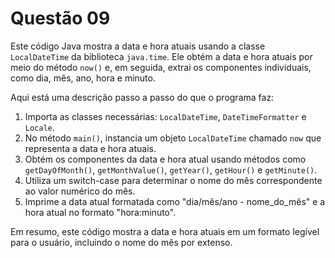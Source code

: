 # Questão 09
Este código Java mostra a data e hora atuais usando a classe `LocalDateTime` da biblioteca `java.time`. Ele obtém a data e hora atuais por meio do método `now()` e, em seguida, extrai os componentes individuais, como dia, mês, ano, hora e minuto.

Aqui está uma descrição passo a passo do que o programa faz:

1. Importa as classes necessárias: `LocalDateTime`, `DateTimeFormatter` e `Locale`.
2. No método `main()`, instancia um objeto `LocalDateTime` chamado `now` que representa a data e hora atuais.
3. Obtém os componentes da data e hora atual usando métodos como `getDayOfMonth()`, `getMonthValue()`, `getYear()`, `getHour()` e `getMinute()`.
4. Utiliza um switch-case para determinar o nome do mês correspondente ao valor numérico do mês.
5. Imprime a data atual formatada como "dia/mês/ano - nome_do_mês" e a hora atual no formato "hora:minuto".

Em resumo, este código mostra a data e hora atuais em um formato legível para o usuário, incluindo o nome do mês por extenso.
